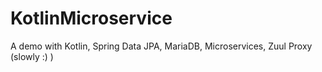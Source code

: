 # KotlinMicroservice
A demo with Kotlin, Spring Data JPA, MariaDB, Microservices, Zuul Proxy (slowly :) )
